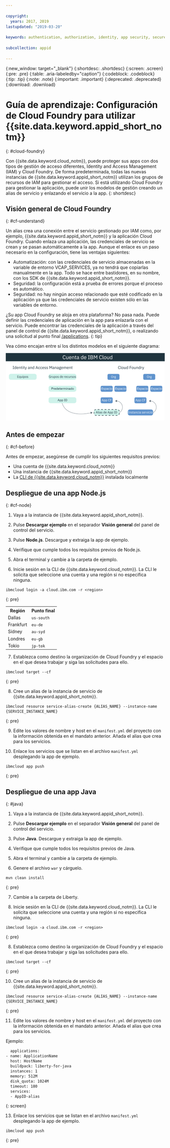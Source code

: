 ```yaml
---

copyright:
  years: 2017, 2019
lastupdated: "2019-03-20"

keywords: authentication, authorization, identity, app security, secure, development, cloud foundry, access management, iam, java, node.js

subcollection: appid

---
```


{:new_window: target="_blank"}
{:shortdesc: .shortdesc}
{:screen: .screen}
{:pre: .pre}
{:table: .aria-labeledby="caption"}
{:codeblock: .codeblock}
{:tip: .tip}
{:note: .note}
{:important: .important}
{:deprecated: .deprecated}
{:download: .download}


# Guía de aprendizaje: Configuración de Cloud Foundry para utilizar {{site.data.keyword.appid_short_notm}}
{: #cloud-foundry}

Con {{site.data.keyword.cloud_notm}}, puede proteger sus apps con dos tipos de gestión de acceso diferentes, Identity and Access Management (IAM) y Cloud Foundry. De forma predeterminada, todas las nuevas instancias de {{site.data.keyword.appid_short_notm}} utilizan los grupos de recursos de IAM para gestionar el acceso. Si está utilizando Cloud Foundry para gestionar la aplicación, puede unir los modelos de gestión creando un alias de servicio y enlazando el servicio a la app.
{: shortdesc}


## Visión general de Cloud Foundry
{: #cf-understand}

Un alias crea una conexión entre el servicio gestionado por IAM como, por ejemplo, {{site.data.keyword.appid_short_notm}} y la aplicación Cloud Foundry. Cuando enlaza una aplicación, las credenciales de servicio se crean y se pasan automáticamente a la app. Aunque el enlace es un paso necesario en la configuración, tiene las ventajas siguientes:

* Automatización: con las credenciales de servicio almacenadas en la variable de entorno VCAP_SERVICES, ya no tendrá que copiarlas manualmente en la app. Todo se hace entre bastidores, en su nombre, con los SDK de {{site.data.keyword.appid_short_notm}}.
* Seguridad: la configuración está a prueba de errores porque el proceso es automático.
* Seguridad: no hay ningún acceso relacionado que esté codificado en la aplicación ya que las credenciales de servicio existen sólo en las variables de entorno.

¿Su app Cloud Foundry se aloja en otra plataforma? No pasa nada. Puede definir las credenciales de aplicación en la app para enlazarla con el servicio. Puede encontrar las credenciales de la aplicación a través del panel de control de {{site.data.keyword.appid_short_notm}}, o realizando una solicitud al punto final [/applications](https://us-south.appid.cloud.ibm.com/swagger-ui/#!/Applications/registerApplication).
{: tip}

Vea cómo encajan entre sí los distintos modelos en el siguiente diagrama:

![Enlazando una app de Cloud Foundry](images/cf-alias.png)

## Antes de empezar
{: #cf-before}

Antes de empezar, asegúrese de cumplir los siguientes requisitos previos:

* Una cuenta de {{site.data.keyword.cloud_notm}}
* Una instancia de {{site.data.keyword.appid_short_notm}}
* La [CLI de {{site.data.keyword.cloud_notm}}](/docs/cli/reference/ibmcloud?topic=cloud-cli-ibmcloud-cli#ibmcloud-cli) instalada localmente

## Despliegue de una app Node.js
{: #cf-node}


1. Vaya a la instancia de {{site.data.keyword.appid_short_notm}}.

2. Pulse **Descargar ejemplo** en el separador **Visión general** del panel de control del servicio.

3. Pulse **Node.js**. Descargue y extraiga la app de ejemplo.

4. Verifique que cumple todos los requisitos previos de Node.js.

5. Abra el terminal y cambie a la carpeta de ejemplo.

6. Inicie sesión en la CLI de {{site.data.keyword.cloud_notm}}. La CLI le solicita que seleccione una cuenta y una región si no especifica ninguna.

  ```
  ibmcloud login -a cloud.ibm.com -r <region>
  ```
  {: pre}

  <table>
    <tr>
      <th>Región</th>
      <th>Punto final</th>
    </tr>
    <tr>
      <td>Dallas</td>
      <td><code>us-south</code></td>
    </tr>
    <tr>
      <td>Frankfurt</td>
      <td><code>eu-de</code></td>
    </tr>
    <tr>
      <td>Sídney</td>
      <td><code>au-syd</code></td>
    </tr>
    <tr>
      <td>Londres</td>
      <td><code>eu-gb</code></td>
    </tr>
    <tr>
      <td>Tokio</td>
      <td><code>jp-tok</code></td>
    </tr>
  </table>

7. Establezca como destino la organización de Cloud Foundry y el espacio en el que desea trabajar y siga las solicitudes para ello.

  ```
  ibmcloud target --cf
  ```
  {: pre}

8. Cree un alias de la instancia de servicio de {{site.data.keyword.appid_short_notm}}.

  ```
  ibmcloud resource service-alias-create {ALIAS_NAME} --instance-name {SERVICE_INSTANCE_NAME}
  ```
  {: pre}

9. Edite los valores de nombre y host en el `manifest.yml` del proyecto con la información obtenida en el mandato anterior. Añada el alias que crea para los servicios.

10. Enlace los servicios que se listan en el archivo `manifest.yml` desplegando la app de ejemplo.

  ```
  ibmcloud app push
  ```
  {: pre}

## Despliegue de una app Java
{: #java}

1. Vaya a la instancia de {{site.data.keyword.appid_short_notm}}.

2. Pulse **Descargar ejemplo** en el separador **Visión general** del panel de control del servicio.

3. Pulse **Java**. Descargue y extraiga la app de ejemplo.

4. Verifique que cumple todos los requisitos previos de Java.

5. Abra el terminal y cambie a la carpeta de ejemplo.

6. Genere el archivo `war` y cárguelo.

  ```
  mvn clean install
  ```
  {: pre}

7. Cambie a la carpeta de Liberty.

8. Inicie sesión en la CLI de {{site.data.keyword.cloud_notm}}. La CLI le solicita que seleccione una cuenta y una región si no especifica ninguna.

  ```
  ibmcloud login -a cloud.ibm.com -r <region>
  ```
  {: pre}

8. Establezca como destino la organización de Cloud Foundry y el espacio en el que desea trabajar y siga las solicitudes para ello.

  ```
  ibmcloud target --cf
  ```
  {: pre}

10. Cree un alias de la instancia de servicio de {{site.data.keyword.appid_short_notm}}.

  ```
  ibmcloud resource service-alias-create {ALIAS_NAME} --instance-name {SERVICE_INSTANCE_NAME}
  ```
  {: pre}

11. Edite los valores de nombre y host en el `manifest.yml` del proyecto con la información obtenida en el mandato anterior. Añada el alias que crea para los servicios.

  Ejemplo:
  ```
    applications:
  - name: ApplicationName
    host: HostName
    buildpack: liberty-for-java
    instances: 1
    memory: 512M
    disk_quota: 1024M
    timeout: 180
    services:
    - AppID-alias
  ```
  {: screen}

13. Enlace los servicios que se listan en el archivo `manifest.yml` desplegando la app de ejemplo.

  ```
  ibmcloud app push
  ```
  {: pre}

